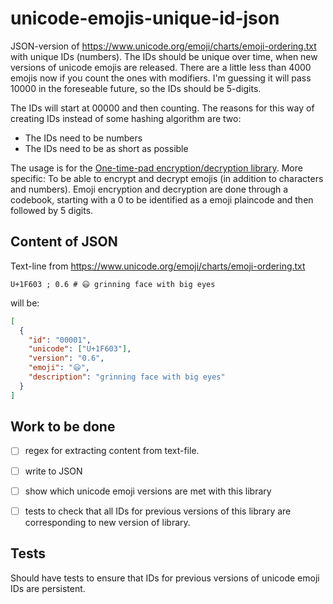 # unicode-emojis-unique-id-json

JSON-version of https://www.unicode.org/emoji/charts/emoji-ordering.txt with unique IDs (numbers). The IDs should be unique over time, when new versions of unicode emojis are released. There are a little less than 4000 emojis now if you count the ones with modifiers. I'm guessing it will pass 10000 in the foreseable future, so the IDs should be 5-digits.

The IDs will start at 00000 and then counting. The reasons for this way of creating IDs instead of some hashing algorithm are two:

* The IDs need to be numbers
* The IDs need to be as short as possible

The usage is for the [One-time-pad encryption/decryption library](https://github.com/eklem/otp-encryption-decryption-lib). More specific: To be able to encrypt and decrypt emojis (in addition to characters and numbers). Emoji encryption and decryption are done through a codebook, starting with a 0 to be identified as a emoji plaincode and then followed by 5 digits.

## Content of JSON

Text-line from https://www.unicode.org/emoji/charts/emoji-ordering.txt

```text
U+1F603 ; 0.6 # 😃 grinning face with big eyes
```

will be:

```Json
[
  {
    "id": "00001",
    "unicode": ["U+1F603"],
    "version": "0.6",
    "emoji": "😃",
    "description": "grinning face with big eyes"
  }
]
```

## Work to be done

* [ ] regex for extracting content from text-file.
* [ ] write to JSON
* [ ] show which unicode emoji versions are met with this library
* [ ] tests to check that all IDs for previous versions of this library are corresponding to new version of library.


## Tests

Should have tests to ensure that IDs for previous versions of unicode emoji IDs are persistent.
